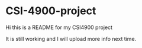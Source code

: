 # CSI-4900-project

Hi this is a README for my CSI4900 project

It is still working and I will upload more info next time.
